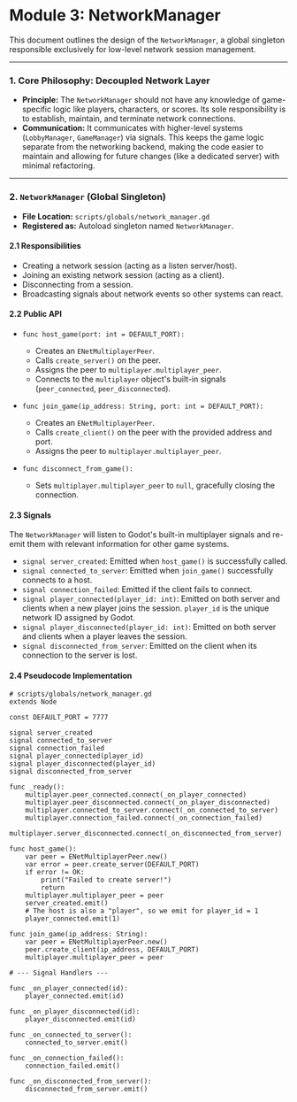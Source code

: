 # Module 3: NetworkManager

This document outlines the design of the `NetworkManager`, a global singleton responsible exclusively for low-level network session management.

---

### **1. Core Philosophy: Decoupled Network Layer**

- **Principle:** The `NetworkManager` should not have any knowledge of game-specific logic like players, characters, or scores. Its sole responsibility is to establish, maintain, and terminate network connections.
- **Communication:** It communicates with higher-level systems (`LobbyManager`, `GameManager`) via signals. This keeps the game logic separate from the networking backend, making the code easier to maintain and allowing for future changes (like a dedicated server) with minimal refactoring.

---

### **2. `NetworkManager` (Global Singleton)**

- **File Location:** `scripts/globals/network_manager.gd`
- **Registered as:** Autoload singleton named `NetworkManager`.

#### **2.1 Responsibilities**

- Creating a network session (acting as a listen server/host).
- Joining an existing network session (acting as a client).
- Disconnecting from a session.
- Broadcasting signals about network events so other systems can react.

#### **2.2 Public API**

- `func host_game(port: int = DEFAULT_PORT):`
  - Creates an `ENetMultiplayerPeer`.
  - Calls `create_server()` on the peer.
  - Assigns the peer to `multiplayer.multiplayer_peer`.
  - Connects to the `multiplayer` object's built-in signals (`peer_connected`, `peer_disconnected`).

- `func join_game(ip_address: String, port: int = DEFAULT_PORT):`
  - Creates an `ENetMultiplayerPeer`.
  - Calls `create_client()` on the peer with the provided address and port.
  - Assigns the peer to `multiplayer.multiplayer_peer`.

- `func disconnect_from_game():`
  - Sets `multiplayer.multiplayer_peer` to `null`, gracefully closing the connection.

#### **2.3 Signals**

The `NetworkManager` will listen to Godot's built-in multiplayer signals and re-emit them with relevant information for other game systems.

- `signal server_created`: Emitted when `host_game()` is successfully called.
- `signal connected_to_server`: Emitted when `join_game()` successfully connects to a host.
- `signal connection_failed`: Emitted if the client fails to connect.
- `signal player_connected(player_id: int)`: Emitted on both server and clients when a new player joins the session. `player_id` is the unique network ID assigned by Godot.
- `signal player_disconnected(player_id: int)`: Emitted on both server and clients when a player leaves the session.
- `signal disconnected_from_server`: Emitted on the client when its connection to the server is lost.

#### **2.4 Pseudocode Implementation**

```gdscript
# scripts/globals/network_manager.gd
extends Node

const DEFAULT_PORT = 7777

signal server_created
signal connected_to_server
signal connection_failed
signal player_connected(player_id)
signal player_disconnected(player_id)
signal disconnected_from_server

func _ready():
    multiplayer.peer_connected.connect(_on_player_connected)
    multiplayer.peer_disconnected.connect(_on_player_disconnected)
    multiplayer.connected_to_server.connect(_on_connected_to_server)
    multiplayer.connection_failed.connect(_on_connection_failed)
    multiplayer.server_disconnected.connect(_on_disconnected_from_server)

func host_game():
    var peer = ENetMultiplayerPeer.new()
    var error = peer.create_server(DEFAULT_PORT)
    if error != OK:
        print("Failed to create server!")
        return
    multiplayer.multiplayer_peer = peer
    server_created.emit()
    # The host is also a "player", so we emit for player_id = 1
    player_connected.emit(1)

func join_game(ip_address: String):
    var peer = ENetMultiplayerPeer.new()
    peer.create_client(ip_address, DEFAULT_PORT)
    multiplayer.multiplayer_peer = peer

# --- Signal Handlers ---

func _on_player_connected(id):
    player_connected.emit(id)

func _on_player_disconnected(id):
    player_disconnected.emit(id)

func _on_connected_to_server():
    connected_to_server.emit()

func _on_connection_failed():
    connection_failed.emit()

func _on_disconnected_from_server():
    disconnected_from_server.emit()
```

